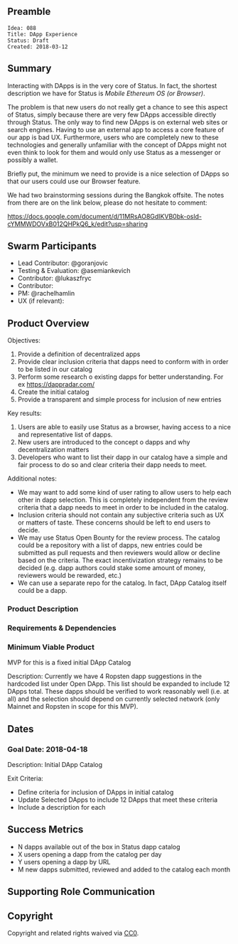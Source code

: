 ## Preamble

    Idea: 088
    Title: DApp Experience
    Status: Draft
    Created: 2018-03-12

## Summary

Interacting with DApps is in the very core of Status. In fact, the shortest description we have for Status is *Mobile Ethereum OS (or Browser)*.

The problem is that new users do not really get a chance to see this aspect of Status, simply because there are very few DApps accessible directly through Status. The only way to find new DApps is on external web sites or search engines. Having to use an external app to access a core feature of our app is bad UX. Furthermore, users who are completely new to these technologies and generally unfamiliar with the concept of DApps might not even think to look for them and would only use Status as a messenger or possibly a wallet.

Briefly put, the minimum we need to provide is a nice selection of DApps so that our users could use our Browser feature.

We had two brainstorming sessions during the Bangkok offsite. The notes from there are on the link below, please do not hesitate to comment:

 https://docs.google.com/document/d/11MRsAO8GdIKVB0bk-osld-cYMMWDOVxB012QHPkQ6_k/edit?usp=sharing

## Swarm Participants

- Lead Contributor: @goranjovic
- Testing & Evaluation: @asemiankevich
- Contributor: @lukaszfryc
- Contributor: <!-- @username -->
- PM: @rachelhamlin
- UX (if relevant): <!-- @username -->

## Product Overview

Objectives:

1. Provide a definition of decentralized apps
2. Provide clear inclusion criteria that dapps need to conform with in order to be listed in our catalog
3. Perform some research o existing dapps for better understanding. For ex https://dappradar.com/
4. Create the initial catalog
5. Provide a transparent and simple process for inclusion of new entries

Key results:

1. Users are able to easily use Status as a browser, having access to a nice and representative list of dapps.
2. New users are introduced to the concept o dapps and why decentralization matters
3. Developers who want to list their dapp in our catalog have a simple and fair process to do so and clear criteria their dapp needs to meet.

Additional notes:

- We may want to add some kind of user rating to allow users to help each other in dapp selection. This is completely independent from the review criteria that a dapp needs to meet in order to be included in the catalog.
- Inclusion criteria should not contain any subjective criteria such as UX or matters of taste. These concerns should be left to end users to decide.
- We may use Status Open Bounty for the review process. The catalog could be a repository with a list of dapps, new entries could be submitted as pull requests and then reviewers would allow or decline based on the criteria. The exact incentivization strategy remains to be decided (e.g. dapp authors could stake some amount of money, reviewers would be rewarded, etc.)
- We can use a separate repo for the catalog. In fact, DApp Catalog itself could be a dapp.



### Product Description



### Requirements & Dependencies


### Minimum Viable Product

MVP for this is a fixed initial DApp Catalog

Description: Currently we have 4 Ropsten dapp suggestions in the hardcoded list under Open DApp. This list should be expanded to include 12 DApps total.
These dapps should be verified to work reasonably well (i.e. at all) and the selection should depend on currently selected network (only
Mainnet and Ropsten in scope for this MVP).

## Dates
### Goal Date: 2018-04-18

Description: Initial DApp Catalog

Exit Criteria:
- Define criteria for inclusion of DApps in initial catalog
- Update Selected DApps to include 12 DApps that meet these criteria
- Include a description for each

## Success Metrics

- N dapps available out of the box in Status dapp catalog
- X users opening a dapp from the catalog per day
- Y users opening a dapp by URL
- M new dapps submitted, reviewed and added to the catalog each month

## Supporting Role Communication
<!-- Once Requirements and Goals are fleshed out, then it should be communicated to supporting organelles if required -->

## Copyright
Copyright and related rights waived via [CC0](https://creativecommons.org/publicdomain/zero/1.0/).
